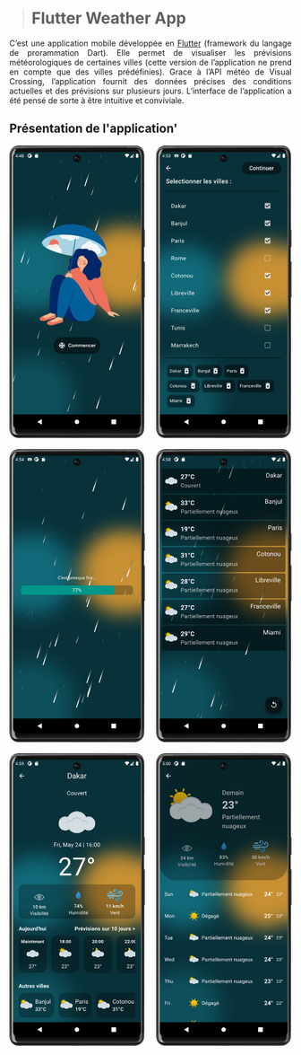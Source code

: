 > # Flutter Weather App

<div style="text-align: justify;">

C’est une application mobile développée en <a href="https://fr.wikipedia.org/wiki/Flutter_(logiciel)">Flutter</a> (framework du langage de prorammation Dart). Elle permet de visualiser les prévisions météorologiques de certaines villes (cette version de l’application ne prend en compte que des villes prédéfinies). Grace à l’API météo de Visual Crossing, l’application fournit des données précises des conditions actuelles et des prévisions sur plusieurs jours. L’interface de l’application a été pensé de sorte à être intuitive et conviviale.
</div>

## Présentation de l'application'

<img align="left" width="48%" style="margin-bottom: 20px;" src="assets/AppOverview/HomePage.png">
<img align="right" width="48%" style="margin-bottom: 20px;"  src="assets/AppOverview/PageSelectVilles.png">

<img align="left" width="48%" style="margin-bottom: 20px;"  src="assets/AppOverview/PageChargement.png">
<img align="right" width="48%" style="margin-bottom: 20px;" src="assets/AppOverview/PageVilles.png">

<img align="left" width="48%" style="margin-bottom: 20px;"  src="assets/AppOverview/PageDetailsVille.png">
<img align="right" width="48%" style="margin-bottom: 20px;"  src="assets/AppOverview/PagePrevisionsProchainsJours.png">


